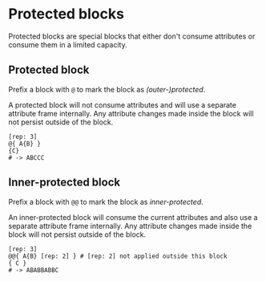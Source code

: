 # Protected blocks

Protected blocks are special blocks that either don't consume attributes or consume them in a limited capacity.

## Protected block

Prefix a block with `@` to mark the block as _(outer-)protected_.

A protected block will not consume attributes and will use a separate attribute frame internally. Any attribute changes made inside the block will not persist outside of the block.

```rant
[rep: 3]
@{ A{B} }
{C}
# -> ABCCC
```

## Inner-protected block

Prefix a block with `@@` to mark the block as _inner-protected_.

An inner-protected block will consume the current attributes and also use a separate attribute frame internally. Any attribute changes made inside the block will not persist outside of the block.

```rant
[rep: 3]
@@{ A{B} [rep: 2] } # [rep: 2] not applied outside this block
{ C }
# -> ABABBABBC
```
